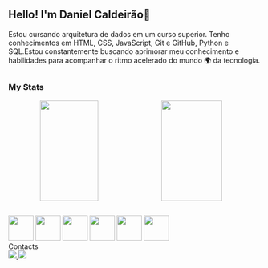  ## Hello! I'm Daniel Caldeirão👋
 
Estou cursando arquitetura de dados em um curso superior. Tenho conhecimentos em HTML, CSS, JavaScript, Git e GitHub, Python e SQL.Estou constantemente buscando aprimorar meu conhecimento  e habilidades para acompanhar o ritmo acelerado do mundo 🌍 da tecnologia. 

##

### My Stats

<div align="center">
  <a href="https://github.com/
DanielCauldron">
<div style="display: flex;">
 <img src="https://github-readme-stats.vercel.app/api?username=Danielcauldron&show_icons=true&theme=transparent" style="height: 200px; width: 48%;" />
  <img src="https://github-readme-stats.vercel.app/api/top-langs/?username=Danielcauldron&layout=compact&theme=transparent" style="height: 200px; width: 49%;" />
</div>
 </a>
</div>

##


<div>
 <img src="https://cdn.jsdelivr.net/gh/devicons/devicon/icons/html5/html5-original.svg" width="50"/>
 <img src="https://cdn.jsdelivr.net/gh/devicons/devicon/icons/css3/css3-original.svg" width="50"/>
 <img src="https://cdn.jsdelivr.net/gh/devicons/devicon/icons/javascript/javascript-original.svg" width="50" />
 <img src="https://cdn.jsdelivr.net/gh/devicons/devicon/icons/python/python-original.svg" width="50" />
 <img src="https://cdn.jsdelivr.net/gh/devicons/devicon/icons/git/git-original.svg" width="50" />
 <img src="https://cdn.jsdelivr.net/gh/devicons/devicon/icons/github/github-original.svg" width="50" />
</div>
  Contacts
   
<div>
  <a href="https://www.linkedin.com/in/daniel-caldeir%C3%A3o-43b01b244/">
    <img src="https://img.shields.io/badge/LinkedIn-0077B5?style=for-the-badge&logo=linkedin&logoColor=white" />
  </a>
 <a href = "mailto:dfcaldeirao@gmail.com"><img src="https://img.shields.io/badge/Gmail-D14836?style=for-the-badge&logo=gmail&logoColor=white"></a>
 
</div>


